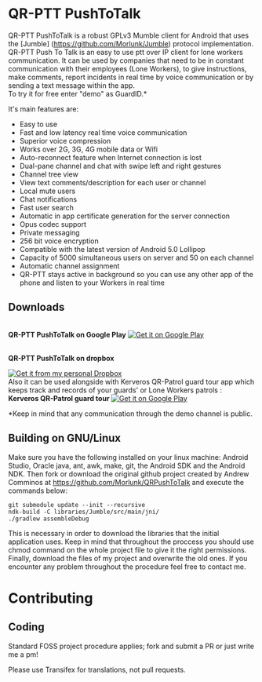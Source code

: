 QR-PTT PushToTalk
=======

QR-PTT PushToTalk is a robust GPLv3 Mumble client for Android that uses the [Jumble] (https://github.com/Morlunk/Jumble) protocol implementation. <br/>QR-PTT Push To Talk is an easy to use ptt over IP client for lone workers communication. It can be used by companies that need to be in constant communication with their employees (Lone Workers), to give instructions, make comments, report incidents in real time by voice communication or by sending a text message within the app.
<br/>To try it for free enter "demo" as GuardID.*

It's main features are:
- Easy to use
- Fast and low latency real time voice communication
- Superior voice compression
- Works over 2G, 3G, 4G mobile data or Wifi
- Auto-reconnect feature when Internet connection is lost
- Dual-pane channel and chat with swipe left and right gestures
- Channel tree view
- View text comments/description for each user or channel
- Local mute users
- Chat notifications
- Fast user search
- Automatic in app certificate generation for the server connection
- Opus codec support
- Private messaging
- 256 bit voice encryption
- Compatible with the latest version of Android 5.0 Lollipop
- Capacity of 5000 simultaneous users on server and 50 on each channel
- Automatic channel assignment
- QR-PTT stays active in background so you can use any other app of the phone and 
listen to your Workers in real time

Downloads
---------------------
<br />
<strong>QR-PTT PushToTalk on Google Play</strong>

<a href="https://play.google.com/store/apps/details?id=com.terracom.qrpttbeta.free&hl=en">
  <img alt="Get it on Google Play" src="https://developer.android.com/images/brand/en_generic_rgb_wo_45.png" />
</a>

<br />

<br />

<strong>QR-PTT PushToTalk on dropbox </strong>

<a href="https://dl.dropboxusercontent.com/u/25024443/QRPushToTalk.apk">
  <img alt="Get it from my personal Dropbox" src="https://cf.dropboxstatic.com/static/images/index/logo-vflme-Gvg.png" />
</a>

<br/>
Also it can be used alongside with Kerveros QR-Patrol guard tour app which keeps track and
records of your guards' or Lone Workers patrols :
<br />
<strong>Kerveros QR-Patrol guard tour</strong>

<a href="https://play.google.com/store/apps/details?id=com.terracom.gr.kerverosqrpatrol">
  <img alt="Get it on Google Play" src="https://developer.android.com/images/brand/en_generic_rgb_wo_45.png" />
</a>  


*Keep in mind that any communication through the demo channel is public. 



Building on GNU/Linux
---------------------

Make sure you have the following installed on your linux machine: Android Studio, Oracle java,
ant, awk, make, git, the Android SDK and the Android NDK. Then fork or download the original github project created by Andrew Comminos at https://github.com/Morlunk/QRPushToTalk and execute the commands below:

    git submodule update --init --recursive
    ndk-build -C libraries/Jumble/src/main/jni/
    ./gradlew assembleDebug

This is necessary in order to download the libraries that the initial application uses.
Keep in mind that throughout the proccess you should use chmod command on the whole project file
to give it the right permissions. Finally, download the files of my project and overwrite the old
ones. If you encounter any problem throughout the procedure feel free to contact me.


Contributing	
============

Coding
------

Standard FOSS project procedure applies; fork and submit a PR or just write me a pm!

Please use Transifex for translations, not pull requests.
